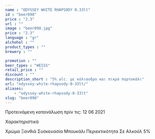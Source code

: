 ```yaml
---
name : "ODYSSEY WHITE RHAPSODY 0.33lt"
id : "beer098"
price : "2.3"
url : ""
image : "beer098.jpg"
price : "2.3"
language : "gr"
alchohol : ""
product_types : ""
brewery : ""

promotion : ""
beer_types : "WEISS"
retail_price : ""
discount : ""
description_short : "5% alc. με κόλιανδρο και πικρό πορτοκάλι"
url: "odyssey-white-rhapsody-0-33lt/"
aliases: 
    - "odyssey-white-rhapsody-0-33lt"
slug: "beer098"
---
```


Προτεινόμενη κατανάλωση πρίν τις: 12 06 2021

Χαρακτηριστικά

Χρώμα
Ξανθιά
Συσκευασία
Μπουκάλι
Περιεκτικότητα Σε Αλκοόλ
5%